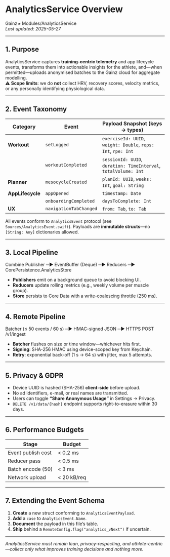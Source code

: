 # AnalyticsService Overview
Gainz ▸ Modules/AnalyticsService  
_Last updated: 2025-05-27_

---

## 1. Purpose
AnalyticsService captures **training-centric telemetry** and app lifecycle events, transforms them into actionable insights for the athlete, and—when permitted—uploads anonymised batches to the Gainz cloud for aggregate modelling.  
⚠️ **Scope limits**: we do **not** collect HRV, recovery scores, velocity metrics, or any personally identifying physiological data.

---

## 2. Event Taxonomy
| Category        | Event                                | Payload Snapshot (keys → types)                                  |
|-----------------|--------------------------------------|------------------------------------------------------------------|
| **Workout**     | `setLogged`                          | `exerciseId: UUID`, `weight: Double`, `reps: Int`, `rpe: Int`    |
|                 | `workoutCompleted`                   | `sessionId: UUID`, `duration: TimeInterval`, `totalVolume: Int`  |
| **Planner**     | `mesocycleCreated`                   | `planId: UUID`, `weeks: Int`, `goal: String`                     |
| **AppLifecycle**| `appOpened`                          | `timestamp: Date`                                                |
|                 | `onboardingCompleted`                | `daysToComplete: Int`                                            |
| **UX**          | `navigationTabChanged`               | `from: Tab`, `to: Tab`                                           |

All events conform to `AnalyticsEvent` protocol (see `Sources/AnalyticsEvent.swift`). Payloads are **immutable structs**—no `[String: Any]` dictionaries allowed.

---

## 3. Local Pipeline

Combine Publisher ─▶ EventBuffer (Deque) ─▶ Reducers ─▶ CorePersistence.AnalyticsStore

* **Publishers** emit on a background queue to avoid blocking UI.  
* **Reducers** update rolling metrics (e.g., weekly volume per muscle group).  
* **Store** persists to Core Data with a write-coalescing throttle (250 ms).

---

## 4. Remote Pipeline

Batcher (≤ 50 events / 60 s) ─▶ HMAC-signed JSON ─▶ HTTPS POST /v1/ingest

* **Batcher** flushes on size or time window—whichever hits first.  
* **Signing**: SHA-256 HMAC using device-scoped key from Keychain.  
* **Retry**: exponential back-off (1 s → 64 s) with jitter, max 5 attempts.

---

## 5. Privacy & GDPR
* Device UUID is hashed (SHA-256) **client-side** before upload.  
* No ad identifiers, e-mail, or real names are transmitted.  
* Users can toggle **“Share Anonymous Usage”** in Settings → Privacy.  
* `DELETE /v1/data/{hash}` endpoint supports right-to-erasure within 30 days.

---

## 6. Performance Budgets
| Stage               | Budget        |
|---------------------|---------------|
| Event publish cost  | < 0.2 ms      |
| Reducer pass        | < 0.5 ms      |
| Batch encode (50)   | < 3 ms        |
| Network upload      | < 20 kB/req   |

---

## 7. Extending the Event Schema
1. **Create** a new struct conforming to `AnalyticsEventPayload`.  
2. **Add** a `case` to `AnalyticsEvent.Name`.  
3. **Document** the payload in this file’s table.  
4. **Ship** behind a `RemoteConfig.flag("analytics_vNext")` if uncertain.

---

_AnalyticsService must remain lean, privacy-respecting, and athlete-centric—collect only what improves training decisions and nothing more._
